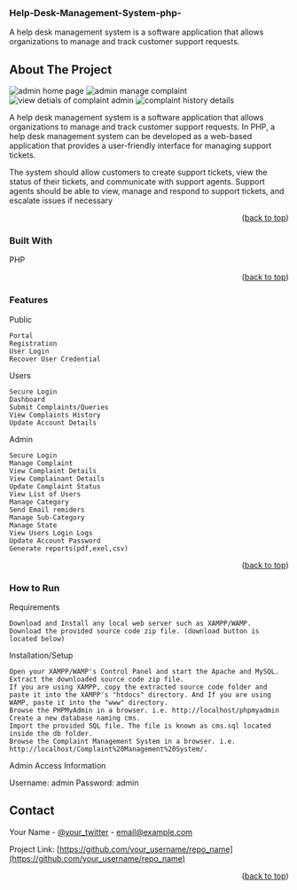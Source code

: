 
<!-- PROJECT LOGO -->
<br />
<div align="left">
 
  </a>

  <h3 align="left"> Help-Desk-Management-System-php-</h3>

  <p align="left">
   A help desk management system is a software application that allows organizations to manage and track customer support requests. 


   <br />
  




<!-- ABOUT THE PROJECT -->
## About The Project

 ![admin home page](https://user-images.githubusercontent.com/81653537/227630481-fe4466f6-dafe-4947-8644-bd182f155718.jpg)
![admin manage complaint](https://user-images.githubusercontent.com/81653537/227631747-0a00dbb2-b0b8-4b7d-af39-a52fcc4090cd.jpg)
![view detials of complaint admin](https://user-images.githubusercontent.com/81653537/227632039-663b72fe-b55b-40a2-a187-3a5c3a105cb7.jpg)
![complaint history details](https://user-images.githubusercontent.com/81653537/227632069-e8dd016d-e74d-419b-8466-10af61917ef8.jpg)


A help desk management system is a software application that allows organizations to manage and track customer support requests. In PHP, a help desk management system can be developed as a web-based application that provides a user-friendly interface for managing support tickets.

The system should allow customers to create support tickets, view the status of their tickets, and communicate with support agents. Support agents should be able to view, manage and respond to support tickets, and escalate issues if necessary

<p align="right">(<a href="#readme-top">back to top</a>)</p>



### Built With

PHP 

<p align="right">(<a href="#readme-top">back to top</a>)</p>

### Features
Public

    Portal
    Registration
    User Login
    Recover User Credential

Users

    Secure Login
    Dashboard
    Submit Complaints/Queries
    View Complaints History
    Update Account Details

Admin

    Secure Login
    Manage Complaint
    View Complaint Details
    View Complainant Details
    Update Complaint Status
    View List of Users
    Manage Category
    Send Email remiders
    Manage Sub-Category
    Manage State
    View Users Login Logs
    Update Account Password
    Generate reports(pdf,exel,csv)

<p align="right">(<a href="#readme-top">back to top</a>)</p>

### How to Run

Requirements

    Download and Install any local web server such as XAMPP/WAMP.
    Download the provided source code zip file. (download button is located below)

Installation/Setup

    Open your XAMPP/WAMP's Control Panel and start the Apache and MySQL.
    Extract the downloaded source code zip file.
    If you are using XAMPP, copy the extracted source code folder and paste it into the XAMPP's "htdocs" directory. And If you are using WAMP, paste it into the "www" directory.
    Browse the PHPMyAdmin in a browser. i.e. http://localhost/phpmyadmin
    Create a new database naming cms.
    Import the provided SQL file. The file is known as cms.sql located inside the db folder.
    Browse the Complaint Management System in a browser. i.e. http://localhost/Complaint%20Management%20System/.

Admin Access Information

Username: admin
Password: admin
<!-- CONTACT -->
## Contact

Your Name - [@your_twitter](https://twitter.com/your_username) - email@example.com

Project Link: [https://github.com/your_username/repo_name](https://github.com/your_username/repo_name)

<p align="right">(<a href="#readme-top">back to top</a>)</p>





